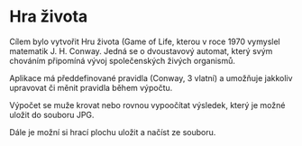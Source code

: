 Hra života
==========

Cílem bylo vytvořit Hru života (Game of Life, kterou v roce 1970 vymyslel matematik J. H. Conway. Jedná se o dvoustavový automat, který svým chováním připomíná vývoj společenských živých organismů.

Aplikace má předdefinované pravidla (Conway, 3 vlatní) a umožňuje jakkoliv upravovat či měnit pravidla během výpočtu.

Výpočet se muže krovat nebo rovnou vypoočítat výsledek, který je možné uložit do souboru JPG.

Dále je možní si hrací plochu uložit a načíst ze souboru.
